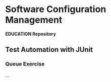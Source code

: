 # Software Configuration Management #

**EDUCATION Repository**

## Test Automation with JUnit ##

### Queue Exercise ###

...